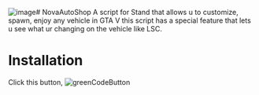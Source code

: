 ![image](https://github.com/NovaPlays134/NovaAutoShop/assets/120801515/4f65b8c2-227b-4a8a-8751-4d8fac1355f9)# NovaAutoShop
A script for Stand that allows u to customize, spawn, enjoy any vehicle in GTA V this script has a special feature that lets u see what ur changing on the vehicle like LSC.


# Installation
Click this button,
![greenCodeButton](https://github.com/NovaPlays134/NovaAutoShop/assets/120801515/9f11e4fc-4ad5-401c-a748-01751f75e4e6)
